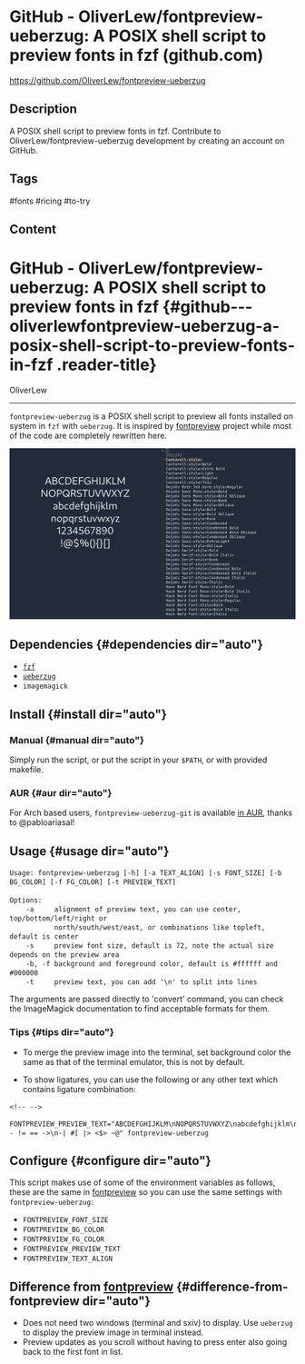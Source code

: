 # GitHub - OliverLew/fontpreview-ueberzug: A POSIX shell script to preview fonts in fzf (github.com)

<https://github.com/OliverLew/fontpreview-ueberzug>

## Description

A POSIX shell script to preview fonts in fzf. Contribute to OliverLew/fontpreview-ueberzug development by creating an account on GitHub.

## Tags

#fonts #ricing #to-try

## Content

GitHub - OliverLew/fontpreview-ueberzug: A POSIX shell script to preview fonts in fzf {#github---oliverlewfontpreview-ueberzug-a-posix-shell-script-to-preview-fonts-in-fzf .reader-title}
=====================================================================================

OliverLew

------------------------------------------------------------------------

`fontpreview-ueberzug` is a POSIX shell script to preview all fonts installed on system in `fzf` with `ueberzug`. It is inspired by [fontpreview](https://github.com/sdushantha/fontpreview) project while most of the code are completely rewritten here.

[![](https://github.com/OliverLew/fontpreview-ueberzug/raw/master/demo.gif)](https://github.com/OliverLew/fontpreview-ueberzug/blob/master/demo.gif)

Dependencies {#dependencies dir="auto"}
------------

-   [`fzf`](https://github.com/junegunn/fzf)
-   [`ueberzug`](https://github.com/seebye/ueberzug)
-   `imagemagick`

Install {#install dir="auto"}
-------

### Manual {#manual dir="auto"}

Simply run the script, or put the script in your `$PATH`, or with provided makefile.

### AUR {#aur dir="auto"}

For Arch based users, `fontpreview-ueberzug-git` is available [in AUR](https://aur.archlinux.org/packages/fontpreview-ueberzug-git), thanks to \@pabloariasal!

Usage {#usage dir="auto"}
-----

    Usage: fontpreview-ueberzug [-h] [-a TEXT_ALIGN] [-s FONT_SIZE] [-b BG_COLOR] [-f FG_COLOR] [-t PREVIEW_TEXT]

    Options:
        -a     alignment of preview text, you can use center, top/bottom/left/right or
               north/south/west/east, or combinations like topleft, default is center
        -s     preview font size, default is 72, note the actual size depends on the preview area
        -b, -f background and foreground color, default is #ffffff and #000000
        -t     preview text, you can add '\n' to split into lines

The arguments are passed directly to \'convert\' command, you can check the ImageMagick documentation to find acceptable formats for them.

### Tips {#tips dir="auto"}

-   To merge the preview image into the terminal, set background color the same as that of the terminal emulator, this is not by default.

-   To show ligatures, you can use the following or any other text which contains ligature combination:

```{=html}
<!-- -->
```
    FONTPREVIEW_PREVIEW_TEXT="ABCDEFGHIJKLM\nNOPQRSTUVWXYZ\nabcdefghijklm\nnopqrstuvwxyz\n1234567890\n<!-- != == ->\n-| #[ |> <$> ~@" fontpreview-ueberzug

Configure {#configure dir="auto"}
---------

This script makes use of some of the environment variables as follows, these are the same in [fontpreview](https://github.com/sdushantha/fontpreview) so you can use the same settings with `fontpreview-ueberzug`:

-   `FONTPREVIEW_FONT_SIZE`
-   `FONTPREVIEW_BG_COLOR`
-   `FONTPREVIEW_FG_COLOR`
-   `FONTPREVIEW_PREVIEW_TEXT`
-   `FONTPREVIEW_TEXT_ALIGN`

Difference from [fontpreview](https://github.com/sdushantha/fontpreview) {#difference-from-fontpreview dir="auto"}
------------------------------------------------------------------------

-   Does not need two windows (terminal and sxiv) to display. Use `ueberzug` to display the preview image in terminal instead.
-   Preview updates as you scroll without having to press enter also going back to the first font in list.

